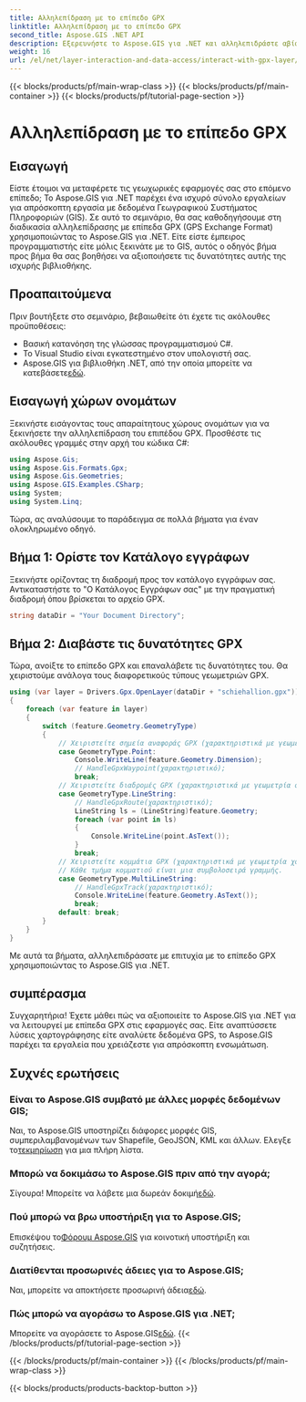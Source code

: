 ```yaml
---
title: Αλληλεπίδραση με το επίπεδο GPX
linktitle: Αλληλεπίδραση με το επίπεδο GPX
second_title: Aspose.GIS .NET API
description: Εξερευνήστε το Aspose.GIS για .NET και αλληλεπιδράστε αβίαστα με επίπεδα GPX. Κατεβάστε τη βιβλιοθήκη, δοκιμάστε τη δωρεάν δοκιμή και αναβαθμίστε τις γεωχωρικές εφαρμογές σας!
weight: 16
url: /el/net/layer-interaction-and-data-access/interact-with-gpx-layer/
---
```


{{< blocks/products/pf/main-wrap-class >}}
{{< blocks/products/pf/main-container >}}
{{< blocks/products/pf/tutorial-page-section >}}

# Αλληλεπίδραση με το επίπεδο GPX

## Εισαγωγή
Είστε έτοιμοι να μεταφέρετε τις γεωχωρικές εφαρμογές σας στο επόμενο επίπεδο; Το Aspose.GIS για .NET παρέχει ένα ισχυρό σύνολο εργαλείων για απρόσκοπτη εργασία με δεδομένα Γεωγραφικού Συστήματος Πληροφοριών (GIS). Σε αυτό το σεμινάριο, θα σας καθοδηγήσουμε στη διαδικασία αλληλεπίδρασης με επίπεδα GPX (GPS Exchange Format) χρησιμοποιώντας το Aspose.GIS για .NET. Είτε είστε έμπειρος προγραμματιστής είτε μόλις ξεκινάτε με το GIS, αυτός ο οδηγός βήμα προς βήμα θα σας βοηθήσει να αξιοποιήσετε τις δυνατότητες αυτής της ισχυρής βιβλιοθήκης.
## Προαπαιτούμενα
Πριν βουτήξετε στο σεμινάριο, βεβαιωθείτε ότι έχετε τις ακόλουθες προϋποθέσεις:
- Βασική κατανόηση της γλώσσας προγραμματισμού C#.
- Το Visual Studio είναι εγκατεστημένο στον υπολογιστή σας.
-  Aspose.GIS για βιβλιοθήκη .NET, από την οποία μπορείτε να κατεβάσετε[εδώ](https://releases.aspose.com/gis/net/).
## Εισαγωγή χώρων ονομάτων
Ξεκινήστε εισάγοντας τους απαραίτητους χώρους ονομάτων για να ξεκινήσετε την αλληλεπίδραση του επιπέδου GPX. Προσθέστε τις ακόλουθες γραμμές στην αρχή του κώδικα C#:
```csharp
using Aspose.Gis;
using Aspose.Gis.Formats.Gpx;
using Aspose.Gis.Geometries;
using Aspose.GIS.Examples.CSharp;
using System;
using System.Linq;
```
Τώρα, ας αναλύσουμε το παράδειγμα σε πολλά βήματα για έναν ολοκληρωμένο οδηγό.
## Βήμα 1: Ορίστε τον Κατάλογο εγγράφων
Ξεκινήστε ορίζοντας τη διαδρομή προς τον κατάλογο εγγράφων σας. Αντικαταστήστε το "Ο Κατάλογος Εγγράφων σας" με την πραγματική διαδρομή όπου βρίσκεται το αρχείο GPX.
```csharp
string dataDir = "Your Document Directory";
```
## Βήμα 2: Διαβάστε τις δυνατότητες GPX
Τώρα, ανοίξτε το επίπεδο GPX και επαναλάβετε τις δυνατότητες του. Θα χειριστούμε ανάλογα τους διαφορετικούς τύπους γεωμετριών GPX.
```csharp
using (var layer = Drivers.Gpx.OpenLayer(dataDir + "schiehallion.gpx"))
{
    foreach (var feature in layer)
    {
        switch (feature.Geometry.GeometryType)
        {
            // Χειριστείτε σημεία αναφοράς GPX (χαρακτηριστικά με γεωμετρία σημείου).
            case GeometryType.Point:
                Console.WriteLine(feature.Geometry.Dimension);
                // HandleGpxWaypoint(χαρακτηριστικό);
                break;
            // Χειριστείτε διαδρομές GPX (χαρακτηριστικά με γεωμετρία συμβολοσειράς γραμμής).
            case GeometryType.LineString:
                // HandleGpxRoute(χαρακτηριστικό);
                LineString ls = (LineString)feature.Geometry;
                foreach (var point in ls)
                {
                    Console.WriteLine(point.AsText());
                }
                break;
            // Χειριστείτε κομμάτια GPX (χαρακτηριστικά με γεωμετρία χορδών πολλών γραμμών).
            // Κάθε τμήμα κομματιού είναι μια συμβολοσειρά γραμμής.
            case GeometryType.MultiLineString:
                // HandleGpxTrack(χαρακτηριστικό);
                Console.WriteLine(feature.Geometry.AsText());
                break;
            default: break;
        }
    }
}
```
Με αυτά τα βήματα, αλληλεπιδράσατε με επιτυχία με το επίπεδο GPX χρησιμοποιώντας το Aspose.GIS για .NET.
## συμπέρασμα
Συγχαρητήρια! Έχετε μάθει πώς να αξιοποιείτε το Aspose.GIS για .NET για να λειτουργεί με επίπεδα GPX στις εφαρμογές σας. Είτε αναπτύσσετε λύσεις χαρτογράφησης είτε αναλύετε δεδομένα GPS, το Aspose.GIS παρέχει τα εργαλεία που χρειάζεστε για απρόσκοπτη ενσωμάτωση.
## Συχνές ερωτήσεις
### Είναι το Aspose.GIS συμβατό με άλλες μορφές δεδομένων GIS;
 Ναι, το Aspose.GIS υποστηρίζει διάφορες μορφές GIS, συμπεριλαμβανομένων των Shapefile, GeoJSON, KML και άλλων. Ελεγξε το[τεκμηρίωση](https://reference.aspose.com/gis/net/) για μια πλήρη λίστα.
### Μπορώ να δοκιμάσω το Aspose.GIS πριν από την αγορά;
 Σίγουρα! Μπορείτε να λάβετε μια δωρεάν δοκιμή[εδώ](https://releases.aspose.com/).
### Πού μπορώ να βρω υποστήριξη για το Aspose.GIS;
 Επισκέψου το[Φόρουμ Aspose.GIS](https://forum.aspose.com/c/gis/33) για κοινοτική υποστήριξη και συζητήσεις.
### Διατίθενται προσωρινές άδειες για το Aspose.GIS;
 Ναι, μπορείτε να αποκτήσετε προσωρινή άδεια[εδώ](https://purchase.aspose.com/temporary-license/).
### Πώς μπορώ να αγοράσω το Aspose.GIS για .NET;
 Μπορείτε να αγοράσετε το Aspose.GIS[εδώ](https://purchase.aspose.com/buy).
{{< /blocks/products/pf/tutorial-page-section >}}

{{< /blocks/products/pf/main-container >}}
{{< /blocks/products/pf/main-wrap-class >}}

{{< blocks/products/products-backtop-button >}}
